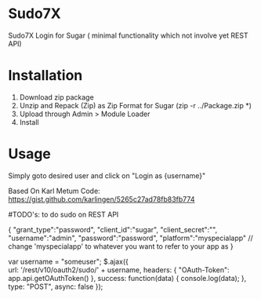 # Sudo7X
Sudo7X Login for Sugar ( minimal functionality which not involve yet REST API)

# Installation
1. Download zip package
2. Unzip and Repack (Zip) as Zip Format for Sugar (zip -r ../Package.zip *) 
3. Upload through Admin > Module Loader
4. Install

# Usage
Simply goto desired user and click on "Login as {username}"

Based On Karl Metum Code: 
https://gist.github.com/karlingen/5265c27ad78fb83fb774

#TODO's: to do sudo on REST API

{
   "grant_type":"password",
   "client_id":"sugar",
   "client_secret":"",
   "username":"admin",
   "password":"password",
   "platform":"myspecialapp" // change 'myspecialapp' to whatever you want to refer to your app as
}

var username = "someuser";
$.ajax({         
  url: '/rest/v10/oauth2/sudo/' + username,
  headers: { "OAuth-Token": app.api.getOAuthToken() },
  success: function(data)
  {
    console.log(data);
  },
  type: "POST",
  async: false
});
